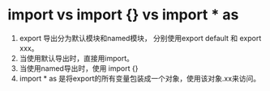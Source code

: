 # import vs import {} vs import * as 
1. export 导出分为默认模块和named模块， 分别使用export default 和 export xxx。  
2. 当使用默认导出时，直接用import。
3. 当使用named导出时，使用 import {} 
4. import * as 是将export的所有变量包装成一个对象，使用该对象.xx来访问。 


